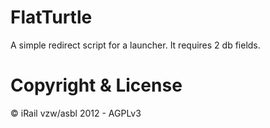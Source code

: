 # FlatTurtle

A simple redirect script for a launcher. It requires 2 db fields.

# Copyright & License

© iRail vzw/asbl 2012 - AGPLv3

